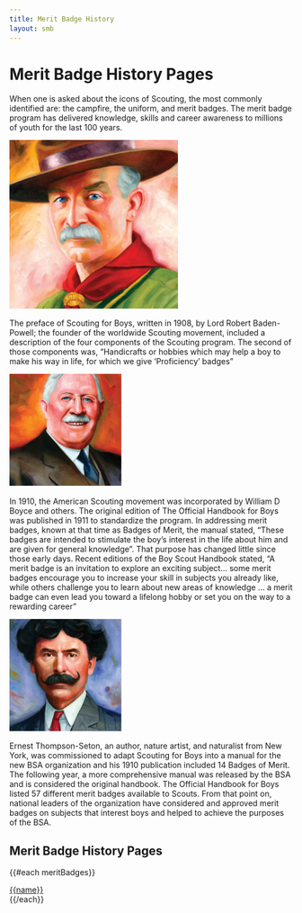 ```yaml
---
title: Merit Badge History
layout: smb
---
```


# Merit Badge History Pages

When one is asked about the icons of Scouting, the most commonly identified are: the campfire, the uniform, and merit badges. The merit badge program has delivered knowledge, skills and career awareness to millions of youth for the last 100 years.

<div class="D(f) Jc(c) Mx(a)"><img src="robert-stephenson-smyth-baden-powell-watercolor.jpg" alt="Robert Stephenson Smyth Baden-Powell"></div>

The preface of Scouting for Boys, written in 1908, by Lord Robert Baden-Powell; the founder of the worldwide Scouting movement, included a description of the four components of the Scouting program. The second of those components was, “Handicrafts or hobbies which may help a boy to make his way in life, for which we give ‘Proficiency’ badges”

<div class="D(f) Jc(c) Mx(a)"><img src="william-dickson-boyce-watercolor.jpg" alt="William Dickson Boyce"></div>

In 1910, the American Scouting movement was incorporated by William D Boyce and others. The original edition of The Official Handbook for Boys was published in 1911 to standardize the program. In addressing merit badges, known at that time as Badges of Merit, the manual stated, “These badges are intended to stimulate the boy’s interest in the life about him and are given for general knowledge”. That purpose has changed little since those early days. Recent editions of the Boy Scout Handbook stated, “A merit badge is an invitation to explore an exciting subject... some merit badges encourage you to increase your skill in subjects you already like, while others challenge you to learn about new areas of knowledge ... a merit badge can even lead you toward a lifelong hobby or set you on the way to a rewarding career”

<div class="D(f) Jc(c) Mx(a)"><img src="ernest-thompson-seton-watercolor.jpg" alt="Ernest Thompson Seton"></div>

Ernest Thompson-Seton, an author, nature artist, and naturalist from New York, was commissioned to adapt Scouting for Boys into a manual for the new BSA organization and his 1910 publication included 14 Badges of Merit. The following year, a more comprehensive manual was released by the BSA and is considered the original handbook. The Official Handbook for Boys listed 57 different merit badges available to Scouts. From that point on, national leaders of the organization have considered and approved merit badges on subjects that interest boys and helped to achieve the purposes of the BSA.

## Merit Badge History Pages

<div class="Colmc(3)--_sml Colmc(2)--l Colmc(1)--sm">

{{#each meritBadges}}
<div class="{{#if active}}Fw(b){{/if}}"><a href="{{@root.rootPath}}merit-badges/{{@key}}/history/">{{name}}</a></div>
{{/each}}

</div>

